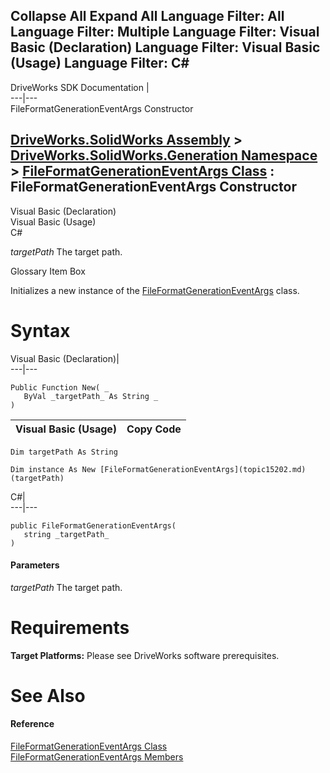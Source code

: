Collapse All Expand All Language Filter: All  Language Filter: Multiple  Language Filter: Visual Basic (Declaration) Language Filter: Visual Basic (Usage) Language Filter: C#  
---  
DriveWorks SDK Documentation  |   
---|---  
FileFormatGenerationEventArgs Constructor   
  
[DriveWorks.SolidWorks Assembly](topic13342.md) > [DriveWorks.SolidWorks.Generation Namespace](topic15094.md) > [FileFormatGenerationEventArgs Class](topic15202.md) : FileFormatGenerationEventArgs Constructor  
---  
  
Visual Basic (Declaration)    
Visual Basic (Usage)    
C# 

_targetPath_
    The target path.

Glossary Item Box

Initializes a new instance of the [FileFormatGenerationEventArgs](topic15202.md) class. 

# Syntax

Visual Basic (Declaration)|   
---|---  
      
    
    Public Function New( _
       ByVal _targetPath_ As String _
    )  
  
Visual Basic (Usage)| Copy Code  
---|---  
      
    
    Dim targetPath As String
     
    Dim instance As New [FileFormatGenerationEventArgs](topic15202.md)(targetPath)  
  
C#|   
---|---  
      
    
    public FileFormatGenerationEventArgs( 
       string _targetPath_
    )  
  
#### Parameters

 _targetPath_
    The target path.

# Requirements

**Target Platforms:** Please see DriveWorks software prerequisites.

# See Also

#### Reference

[FileFormatGenerationEventArgs Class](topic15202.md)   
[FileFormatGenerationEventArgs Members](topic15203.md)


